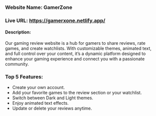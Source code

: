 ### Website Name: GamerZone 
### Live URL: https://gamerxone.netlify.app/
#### Description: 
Our gaming review website is a hub for gamers to share reviews, rate games, and create watchlists. With customizable themes, animated text, and full control over your content, it’s a dynamic platform designed to enhance your gaming experience and connect you with a passionate community.
### Top 5 Features: 
- Create your own account.
- Add your favorite games to the review section or your watchlist.
- Switch between Dark and Light themes.
- Enjoy animated text effects.
- Update or delete your reviews anytime.
